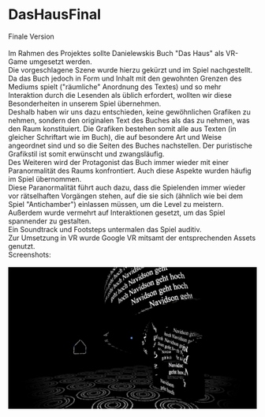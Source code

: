# DasHausFinal
Finale Version <br><br>
Im Rahmen des Projektes sollte Danielewskis Buch "Das Haus" als VR-Game umgesetzt werden.<br>
Die vorgeschlagene Szene wurde hierzu gekürzt und im Spiel nachgestellt.<br>
Da das Buch jedoch in Form und Inhalt mit den gewohnten Grenzen des Mediums spielt ("räumliche" Anordnung des Textes) und so mehr Interaktion durch die Lesenden als üblich erfordert, wollten wir diese Besonderheiten in unserem Spiel übernehmen.<br>
Deshalb haben wir uns dazu entschieden, keine gewöhnlichen Grafiken zu nehmen, sondern den originalen Text des Buches als das zu nehmen, was den Raum konstituiert. Die Grafiken bestehen somit alle aus Texten (in gleicher Schriftart wie im Buch), die auf besondere Art und Weise angeordnet sind und so die Seiten des Buches nachstellen. Der puristische Grafikstil ist somit erwünscht und zwangsläufig.<br>
Des Weiteren wird der Protagonist das Buch immer wieder mit einer Paranormalität des Raums konfrontiert. Auch diese Aspekte wurden häufig im Spiel übernommen.<br>
Diese Paranormalität führt auch dazu, dass die Spielenden immer wieder vor rätselhaften Vorgängen stehen, auf die sie sich (ähnlich wie bei dem Spiel "Antichamber") einlassen müssen, um die Level zu meistern.<br>
Außerdem wurde vermehrt auf Interaktionen gesetzt, um das Spiel spannender zu gestalten.<br>
Ein Soundtrack und Footsteps untermalen das Spiel auditiv.<br>
Zur Umsetzung in VR wurde Google VR mitsamt der entsprechenden Assets genutzt.<br>
Screenshots: <br><br>
![Alt text](./Screenshots/DasHausScreenshot1.PNG?raw=true "1")<br>
